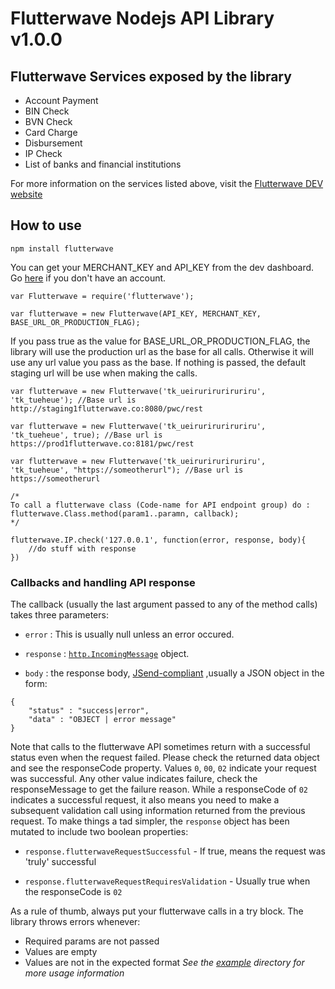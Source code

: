 # Flutterwave Nodejs API Library v1.0.0

## Flutterwave Services exposed by the library

- Account Payment
- BIN Check
- BVN Check
- Card Charge
- Disbursement
- IP Check
- List of banks and financial institutions

For more information on the services listed above, visit the [Flutterwave DEV website](http://www.flutterwave.com/#/api?_k=iqvjlk)

## How to use

`npm install flutterwave`


 You can get your MERCHANT_KEY and API_KEY from the dev dashboard. Go [here](https://www.flutterwavedev.com/signup/) if you don't have an account.

 
```
var Flutterwave = require('flutterwave');

var flutterwave = new Flutterwave(API_KEY, MERCHANT_KEY, BASE_URL_OR_PRODUCTION_FLAG);
```

If you pass true as the value for BASE_URL_OR_PRODUCTION_FLAG, the library will use the production url as the base for all calls. Otherwise it will use any url value you pass as the base. 
If nothing is passed, the default staging url will be use when making the calls.

```
var flutterwave = new Flutterwave('tk_ueiruriruriruriru', 'tk_tueheue'); //Base url is http://staging1flutterwave.co:8080/pwc/rest

var flutterwave = new Flutterwave('tk_ueiruriruriruriru', 'tk_tueheue', true); //Base url is https://prod1flutterwave.co:8181/pwc/rest

var flutterwave = new Flutterwave('tk_ueiruriruriruriru', 'tk_tueheue', "https://someotherurl"); //Base url is https://someotherurl
```

```
/*
To call a flutterwave class (Code-name for API endpoint group) do :
flutterwave.Class.method(param1..paramn, callback);
*/

flutterwave.IP.check('127.0.0.1', function(error, response, body){
	//do stuff with response
})
```

### Callbacks and handling API response

The callback (usually the last argument passed to any of the method calls) takes three parameters:

* `error` : This is usually null unless an error occured.

* `response` : [`http.IncomingMessage`](http://nodejs.org/api/http.html#http_class_http_clientrequest) object. 

* `body` : the response body, [JSend-compliant](https://labs.omniti.com/labs/jsend) ,usually a JSON object in the form:
```
{
	"status" : "success|error",
	"data" : "OBJECT | error message"
}
```

Note that calls to the flutterwave API sometimes return with a successful status even when the request failed. Please check the returned data object and see the responseCode property. Values `0`, `00`, `02` indicate your request was successful. Any other value indicates failure, check the responseMessage to get the failure reason. While a responseCode of `02` indicates a successful request, it also means you need to make a subsequent validation call using information returned from the previous request. To make things a tad simpler, the `response` object has been mutated to include two boolean properties:

* `response.flutterwaveRequestSuccessful` - If true, means the request was 'truly' successful 

* `response.flutterwaveRequestRequiresValidation` - Usually true when the responseCode is `02`

As a rule of thumb, always put your flutterwave calls in a try block. The library throws errors whenever:
* Required params are not passed
* Values are empty
* Values are not in the expected format
_See the [example](https://github.com/Flutterwave/flutterwave-node/tree/master/examples) directory for more usage information_